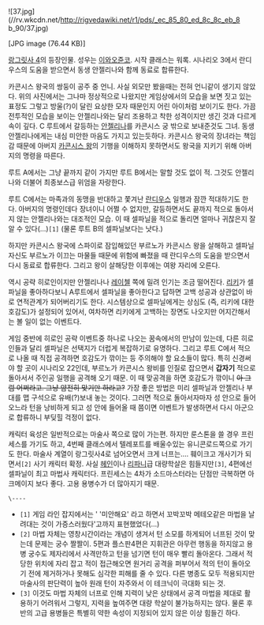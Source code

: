 ![37.jpg](//rv.wkcdn.net/http://rigvedawiki.net/r1/pds/_ec_85_80_ed_8c_8c_eb_8
b_90/37.jpg)

[JPG image (76.44 KB)]

[랑그릿사 4](%EB%9E%91%EA%B7%B8%EB%A6%BF%EC%82%AC%204.md)의 등장인물. 성우는 [이와오쥰코](%EC%9D%B4%EC%99%80%EC%98%A4%20%EC%A5%B0%EC%BD%94.md). 시작 클래스는 워록. 시나리오
3에서 란디우스의 도움을 받으면서 동생 안젤리나와 함께 동료로 합류한다.

카콘시스 왕국의 쌍둥이 공주 중 언니. 사실 외모만 봤을때는 전혀 언니같이 생기지 않았다. 위의 사진에서는 그나마 정상적으로 나왔지만
게임상에서의 모습을 보면 짓고 있는 표정도 그렇고 방울(?)이 달린 요상한 모자 때문인지 어린 아이처럼 보이기도 한다. 가끔 전투적인 모습을
보이는 안젤리나와는 달리 조용하고 착한 성격이지만 생긴 것과 다르게 속이 깊다. C 루트에서 갈등하는 [안젤리나](%EC%95%88%EC%A0%A4%EB%A6%AC%EB%82%98%28%EB%9E%91%EA%B7%B8%EB%A6%BF%EC%82%AC4%29.md)를 카콘시스
궁 밖으로 보내준것도 그녀. 동생 안젤리나에게는 내심 미안한 마음도 가지고 있는듯하다. 카콘시스 왕국의 장녀라는 책임감 때문에 아버지
[카콘시스 왕](%EC%B9%B4%EC%BD%98%EC%8B%9C%EC%8A%A4%20%EC%99%95.md)의 기행을 이해하지
못하면서도 왕국을 지키기 위해 아버지의 명령을 따른다.

루트 A에서는 그냥 끝까지 같이 가지만 루트 B에서는 말할 것도 없이 적. 그것도 안젤리나와 더불어 최종보스급 위엄을 자랑한다.

루트 C에서는 마족과의 동맹을 반대하고 쫓겨난 [란디우스](%EB%9E%80%EB%94%94%EC%9A%B0%EC%8A%A4.md)
일행과 잠깐 적대하기도 한다. 아버지의 명령인데다 장녀이니 어쩔 수 없지만, 갈등하면서도 끝까지 적으로 돌아서지 않는 안젤리나와는 대조적인
모습. 이 때 셀파닐을 적으로 돌리면 얼마나 귀찮은지 잘 알 수 있다(...)`[1]` (물론 루트 B의 셀파닐보다는 낫다.)

하지만 카콘시스 왕국에 스파이로 잠입해있던 부르노가 카콘시스 왕을 살해하고 셀파닐 자신도 부르노가 이끄는 마물들 때문에 위험에 빠졌을 때
란디우스의 도움을 받으면서 다시 동료로 합류한다. 그리고 왕이 살해당한 이후에는 여왕 자리에 오른다.

역시 공략 히로인이지만 안젤리나나 [레이첼](%EB%A0%88%EC%9D%B4%EC%B2%BC%28%EB%9E%91%EA%B7%B8%EB%A6%BF%EC%82%AC4%29.md) 쪽에 밀려 인기는 조금 떨어진다.
[리키](%EB%A6%AC%ED%82%A4%28%EB%9E%91%EA%B7%B8%EB%A6%BF%EC%82%AC4%29.md)가
셀파닐을 좋아하다보니 A루트에서 셀파닐을 좋아한다고 답하면 고백 성공과 상관없이 바로 연적관계가 되어버리기도 한다. 시스템상으로 셀파닐에게는
상심도 (즉, 리키에 대한 호감도)가 설정되어 있어서, 여차하면 리키에게 고백하는 장면도 나오지만 어지간해서는 볼 일이 없는 이벤트다.

게임 중반에 히로인 공략 이벤트중 하나로 나오는 꿈속에서의 만남이 있는데, 다른 히로인들과 달리 셀파닐은 선택지가 더럽게 복잡하기로
유명하다. 그리고 루트 C에서 적으로 나올 때 직접 공격하면 호감도가 깎이는 등 주의해야 할 요소들이 많다. 특히 신경써야 할 곳이 시나리오
22인데, 부르노가 카콘시스 왕비를 인질로 잡으면서 **갑자기** 적으로 돌아서서 주인공 일행을 공격해 오기 때문. 이 때 맞공격을 하면
호감도가 깎이니 <del>아 그럼 어쩌라고. 그냥 얌전히 맞기만 하라고?</del> 가장 좋은 방법은 미리 셀파닐과 안젤리나 부대를 맵
구석으로 유배(?)보내 놓는 것이다. 그러면 적으로 돌아서자마자 성 안으로 들어오느라 턴을 낭비하게 되고 성 안에 들어올 때 쯤이면 이벤트가
발생하면서 다시 아군으로 합류하니 부딪힐 걱정이 없다.

캐릭터 육성은 일반적으로는 마술사 쪽으로 많이 가는편. 하지만 룬스톤을 쓸 경우 프린세스를 가기도 하고, 4번째 클래스에서 텔레포트를
배울수있는 유니콘로드쪽으로 가기도 한다. 마술사 계열이 랑그릿사4로 넘어오면서 크게 너프는.... 훼이크고 개사기가 되면서`[2]` 사기
캐릭터 확정. 사실 [헤인](%ED%97%A4%EC%9D%B8.md)이나
[리파니](%EB%A6%AC%ED%8C%8C%EB%8B%88.md)급 대량학살은 힘들지만`[3]`, 4편에선 셀파닐이 최고 마법사
캐릭터다. 프린세스는 4차가 소드마스터라는 단점만 극복하면 아크메이지 보다 좋다. 고용 용병수가 더 많아지기 때문.

`\----`

  * `[1]` 게임 라인 잡지에서는 ' '미안해요' 라고 하면서 꼬박꼬박 메테오같은 마법을 날려대는 것이 가증스러웠다'고까지 표현했었다(...)
  * `[2]` 마법 자체는 영창시간이라는 개념이 생겨서 턴 소모를 하게되어 너프된 것이 맞는데 문제는 궁수 짤짤이. 5편과 플스판4편은 지휘관은 아무런 행동을 하지않고 용병 궁수도 제자리에서 사격만하고 턴을 넘기면 턴이 매우 빨리 돌아온다. 그래서 적당한 위치에 자리 잡고 적이 접근해오면 원거리 공격을 퍼부어서 적의 턴이 돌아오기 전에 제거하거나 못해도 심각한 피해를 줄 수 있다. 다른 병종도 모두 적용되지만 마술사의 판단력이 높아 원래 턴이 자주와서 이 테크닉이 극대화 되는 것.
  * `[3]` 이것도 마법 자체의 너프로 인해 지력이 낮은 상태에서 공격 마법을 제대로 활용하기 어려워서 그렇지, 지력을 높여주면 대량 학살이 불가능하지는 않다. 물론 후반의 고급 용병들은 특별히 약한 속성이 지정되어 있지 않은 이상 힘들긴 하다.

